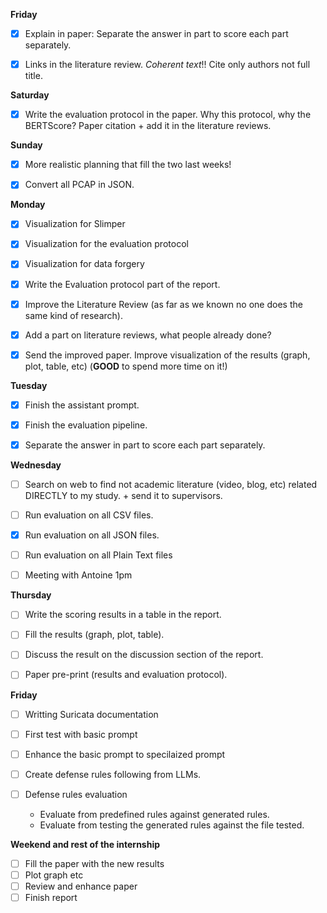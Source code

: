 **Friday**
- [x] Explain in paper: Separate the answer in part to score each part separately.
- [x] Links in the literature review. *Coherent text*!! Cite only authors not full title.


**Saturday**
- [x] Write the evaluation protocol in the paper. Why this protocol, why the BERTScore? Paper citation + add it in the literature reviews. 


**Sunday**
- [x] More realistic planning that fill the two last weeks!
- [x] Convert all PCAP in JSON.
      



**Monday**
- [x] Visualization for Slimper
- [x] Visualization for the evaluation protocol
- [x] Visualization for data forgery

- [x] Write the Evaluation protocol part of the report.

- [x] Improve the Literature Review (as far as we known no one does the same kind of research).
- [x] Add a part on literature reviews, what people already done?
- [x] Send the improved paper. Improve visualization of the results (graph, plot, table, etc) (**GOOD** to spend more time on it!)


**Tuesday**
- [x] Finish the assistant prompt.
- [x] Finish the evaluation pipeline.
- [x] Separate the answer in part to score each part separately.


**Wednesday**

- [ ] Search on web to find not academic literature (video, blog, etc) related DIRECTLY to my study. + send it to supervisors.
      
- [ ] Run evaluation on all CSV files.
- [x] Run evaluation on all JSON files.
- [ ] Run evaluation on all Plain Text files


- [ ] Meeting with Antoine 1pm


**Thursday**

- [ ] Write the scoring results in a table in the report.
- [ ] Fill the results (graph, plot, table).

- [ ] Discuss the result on the discussion section of the report.
      
- [ ] Paper pre-print (results and evaluation protocol).



**Friday**
- [ ] Writting Suricata documentation
- [ ] First test with basic prompt

- [ ] Enhance the basic prompt to specilaized prompt
- [ ] Create defense rules following from LLMs.

- [ ] Defense rules evaluation
    - Evaluate from predefined rules against generated rules.
    - Evaluate from testing the generated rules against the file tested.



**Weekend and rest of the internship**
- [ ] Fill the paper with the new results
- [ ] Plot graph etc
- [ ] Review and enhance paper
- [ ] Finish report
